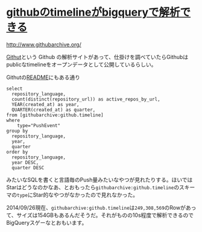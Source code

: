 # [githubのtimelineがbigqueryで解析できる](/2014/09/26/github-timeline-is-analyzable-on-bigquery.html)

http://www.githubarchive.org/

[Githut](http://githut.info/)という Github の解析サイトがあって、仕掛けを調べていたらGithubはpublicなtimelineをオープンデータとして公開しているらしい。

Githutの[README](https://github.com/littleark/githut/blob/da6e8e89c33c3eb93b106b1c0d45d5681efb2da5/README.md)にもある通り

```
select
  repository_language,
  count(distinct(repository_url)) as active_repos_by_url,
  YEAR(created_at) as year,
  QUARTER(created_at) as quarter,
from [githubarchive:github.timeline]
where
    type="PushEvent"
group by
  repository_language,
  year,
  quarter
order by
  repository_language,
  year DESC,
  quarter DESC
```

みたいなSQLを書くと言語毎のPush量みたいなやつが見れたりする。ほいではStarはどうなのかなあ、とおもったら`githubarchive:github.timeline`のスキーマの`type`にStar的なやつがなかったので見れなかった。

2014/09/26現在、`githubarchive:github.timeline`は`249,308,569`のRowがあって、サイズは154GBもあるんだそうだ。それがものの10s程度で解析できるのでBigQueryスゲーなとおもいます。

